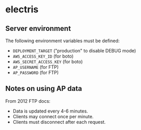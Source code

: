 electris
========

Server environment
------------------

The following environment variables must be defined:

* ``DEPLOYMENT_TARGET`` ("production" to disable DEBUG mode)
* ``AWS_ACCESS_KEY_ID`` (for boto)
* ``AWS_SECRET_ACCESS_KEY`` (for boto)
* ``AP_USERNAME`` (for FTP)
* ``AP_PASSWORD`` (for FTP)

Notes on using AP data
----------------------

From 2012 FTP docs:

* Data is updated every 4-6 minutes.
* Clients may connect once per minute.
* Clients must disconnect after each request.

